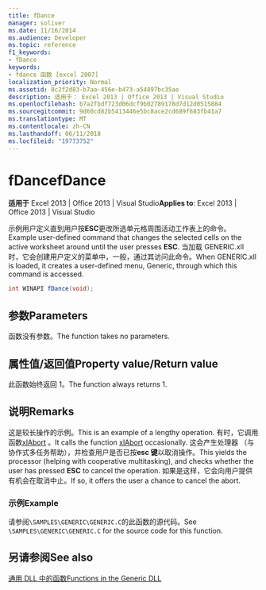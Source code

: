 ```yaml
---
title: fDance
manager: soliver
ms.date: 11/16/2014
ms.audience: Developer
ms.topic: reference
f1_keywords:
- fDance
keywords:
- fdance 函数 [excel 2007]
localization_priority: Normal
ms.assetid: 8c2f2d83-b7aa-456e-b473-a54897bc35ae
description: 适用于： Excel 2013 | Office 2013 | Visual Studio
ms.openlocfilehash: b7a2fbdf723d06dcf9b02789178d7d12d0515884
ms.sourcegitcommit: 9d60cd82b5413446e5bc8ace2cd689f683fb41a7
ms.translationtype: MT
ms.contentlocale: zh-CN
ms.lasthandoff: 06/11/2018
ms.locfileid: "19773752"
---
```

# <a name="fdance"></a><span data-ttu-id="c153d-104">fDance</span><span class="sxs-lookup"><span data-stu-id="c153d-104">fDance</span></span>

 <span data-ttu-id="c153d-105">**适用于** Excel 2013 | Office 2013 | Visual Studio</span><span class="sxs-lookup"><span data-stu-id="c153d-105">**Applies to**: Excel 2013 | Office 2013 | Visual Studio</span></span> 
  
<span data-ttu-id="c153d-106">示例用户定义直到用户按**ESC**更改所选单元格周围活动工作表上的命令。</span><span class="sxs-lookup"><span data-stu-id="c153d-106">Example user-defined command that changes the selected cells on the active worksheet around until the user presses **ESC**.</span></span> <span data-ttu-id="c153d-107">当加载 GENERIC.xll 时，它会创建用户定义的菜单中，一般，通过其访问此命令。</span><span class="sxs-lookup"><span data-stu-id="c153d-107">When GENERIC.xll is loaded, it creates a user-defined menu, Generic, through which this command is accessed.</span></span>
  
```cs
int WINAPI fDance(void);
```

## <a name="parameters"></a><span data-ttu-id="c153d-108">参数</span><span class="sxs-lookup"><span data-stu-id="c153d-108">Parameters</span></span>

<span data-ttu-id="c153d-109">函数没有参数。</span><span class="sxs-lookup"><span data-stu-id="c153d-109">The function takes no parameters.</span></span>
  
## <a name="property-valuereturn-value"></a><span data-ttu-id="c153d-110">属性值/返回值</span><span class="sxs-lookup"><span data-stu-id="c153d-110">Property value/Return value</span></span>

<span data-ttu-id="c153d-111">此函数始终返回 1。</span><span class="sxs-lookup"><span data-stu-id="c153d-111">The function always returns 1.</span></span>
  
## <a name="remarks"></a><span data-ttu-id="c153d-112">说明</span><span class="sxs-lookup"><span data-stu-id="c153d-112">Remarks</span></span>

<span data-ttu-id="c153d-113">这是较长操作的示例。</span><span class="sxs-lookup"><span data-stu-id="c153d-113">This is an example of a lengthy operation.</span></span> <span data-ttu-id="c153d-114">有时，它调用函数[xlAbort](xlabort.md) 。</span><span class="sxs-lookup"><span data-stu-id="c153d-114">It calls the function [xlAbort](xlabort.md) occasionally.</span></span> <span data-ttu-id="c153d-115">这会产生处理器 （与协作式多任务帮助），并检查用户是否已按**esc 键**以取消操作。</span><span class="sxs-lookup"><span data-stu-id="c153d-115">This yields the processor (helping with cooperative multitasking), and checks whether the user has pressed **ESC** to cancel the operation.</span></span> <span data-ttu-id="c153d-116">如果是这样，它会向用户提供有机会在取消中止。</span><span class="sxs-lookup"><span data-stu-id="c153d-116">If so, it offers the user a chance to cancel the abort.</span></span> 
  
### <a name="example"></a><span data-ttu-id="c153d-117">示例</span><span class="sxs-lookup"><span data-stu-id="c153d-117">Example</span></span>

<span data-ttu-id="c153d-118">请参阅`\SAMPLES\GENERIC\GENERIC.C`的此函数的源代码。</span><span class="sxs-lookup"><span data-stu-id="c153d-118">See  `\SAMPLES\GENERIC\GENERIC.C` for the source code for this function.</span></span> 
  
## <a name="see-also"></a><span data-ttu-id="c153d-119">另请参阅</span><span class="sxs-lookup"><span data-stu-id="c153d-119">See also</span></span>



[<span data-ttu-id="c153d-120">通用 DLL 中的函数</span><span class="sxs-lookup"><span data-stu-id="c153d-120">Functions in the Generic DLL</span></span>](functions-in-the-generic-dll.md)

